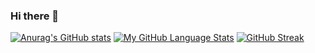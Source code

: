 ### Hi there 👋

[![Anurag's GitHub stats](https://github-readme-stats.vercel.app/api?username=theo923&count_private=true&show_icons=true&theme=radical)](https://github.com/anuraghazra/github-readme-stats)
[![My GitHub Language Stats](https://github-readme-stats.vercel.app/api/top-langs/?username=theo923&langs_count=5&theme=tokyonight)]()
[![GitHub Streak](https://github-readme-streak-stats.herokuapp.com/?user=theo923&theme=dark)](https://git.io/streak-stats)

<!--
**theo923/theo923** is a ✨ _special_ ✨ repository because its `README.md` (this file) appears on your GitHub profile.

Here are some ideas to get you started:

- 🔭 I’m currently working on ...
- 🌱 I’m currently learning ...
- 👯 I’m looking to collaborate on ...
- 🤔 I’m looking for help with ...
- 💬 Ask me about ...
- 📫 How to reach me: ...
- 😄 Pronouns: ...
- ⚡ Fun fact: ...
-->
